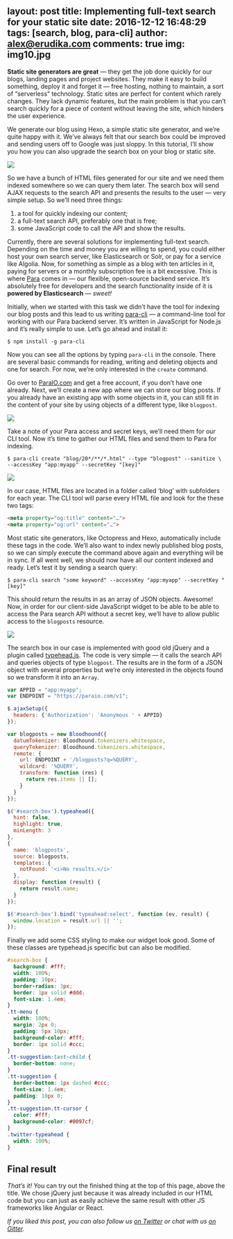 layout: post
title: Implementing full-text search for your static site
date: 2016-12-12 16:48:29
tags: [search, blog, para-cli]
author: alex@erudika.com
comments: true
img: img10.jpg
---

**Static site generators are great** — they get the job done quickly for our blogs, landing pages and project websites.
They make it easy to build something, deploy it and forget it — free hosting, nothing to maintain, a sort of “serverless”
technology. Static sites are perfect for content which rarely changes. They lack dynamic features, but the main problem
is that you can’t search quickly for a piece of content without leaving the site, which hinders the user experience.

We generate our blog using Hexo, a simple static site generator, and we’re quite happy with it. We’ve always felt that
our search box could be improved and sending users off to Google was just sloppy. In this tutorial, I’ll show you how
you can also upgrade the search box on your blog or static site.

<!-- more -->

![](https://erudika.com/assets/img/blogpost_media8.png)

So we have a bunch of HTML files generated for our site and we need them indexed somewhere so we can query them later.
The search box will send AJAX requests to the search API and presents the results to the user — very simple setup.
So we’ll need three things:

1. a tool for quickly indexing our content;
2. a full-text search API, preferably one that is free;
3. some JavaScript code to call the API and show the results.

Currently, there are several solutions for implementing full-text search. Depending on the time and money you are
willing to spend, you could either host your own search server, like Elasticsearch or Solr, or pay for a service like
Algolia. Now, for something as simple as a blog with ten articles in it, paying for servers or a monthly subscription
fee is a bit excessive. This is where [Para](https://paraio.com) comes in — our flexible, open-source backend service.
It’s absolutely free for developers and the search functionality inside of it is **powered by Elasticsearch** — *sweet!*

Initially, when we started with this task we didn’t have the tool for indexing our blog posts and this lead to us
writing [para-cli](https://github.com/Erudika/para-cli) — a command-line tool for working with our Para backend server.
It’s written in JavaScript for Node.js and it’s really simple to use. Let’s go ahead and install it:

```
$ npm install -g para-cli
```

Now you can see all the options by typing `para-cli` in the console. There are several basic commands for reading,
writing and deleting objects and one for search. For now, we’re only interested in the `create` command.

Go over to [ParaIO.com](http://paraio.com) and get a free account, if you don’t have one already. Next, we’ll create
a new app where we can store our blog posts. If you already have an existing app with some objects in it, you can still
fit in the content of your site by using objects of a different type, like `blogpost`.

![](https://erudika.com/assets/img/ftsearch1.png)

Take a note of your Para access and secret keys, we’ll need them for our CLI tool. Now it’s time to gather our HTML
files and send them to Para for indexing.

```
$ para-cli create "blog/20*/**/*.html" --type "blogpost" --sanitize \
--accessKey "app:myapp" --secretKey "[key]"
```
![](https://erudika.com/assets/img/ftsearch2.png)

In our case, HTML files are located in a folder called ‘blog’ with subfolders for each year. The CLI tool will parse
every HTML file and look for the these two tags:

```html
<meta property="og:title" content="…">
<meta property="og:url" content="…">
```
Most static site generators, like Octopress and Hexo, automatically include these tags in the code. We’ll also want
to index newly published blog posts, so we can simply execute the command above again and everything will be in sync.
If all went well, we should now have all our content indexed and ready. Let’s test it by sending a search query:

```
$ para-cli search "some keyword" --accessKey "app:myapp" --secretKey "[key]"
```
This should return the results in as an array of JSON objects. Awesome! Now, in order for our client-side JavaScript
widget to be able to be able to access the Para search API without a secret key, we’ll have to allow public access to
the `blogposts` resource.

![](https://erudika.com/assets/img/ftsearch3.png)

The search box in our case is implemented with good old jQuery and a plugin called
[typehead.js](https://twitter.github.io/typeahead.js/). The code is very simple — it calls the search API and queries
objects of type `blogpost`. The results are in the form of a JSON object with several properties but we’re only
interested in the objects found so we transform it into an `Array`.

```js
var APPID = "app:myapp";
var ENDPOINT = "https://paraio.com/v1";

$.ajaxSetup({
  headers: {'Authorization': 'Anonymous ' + APPID}
});

var blogposts = new Bloodhound({
  datumTokenizer: Bloodhound.tokenizers.whitespace,
  queryTokenizer: Bloodhound.tokenizers.whitespace,
  remote: {
    url: ENDPOINT + '/blogposts?q=%QUERY',
    wildcard: '%QUERY',
    transform: function (res) {
      return res.items || [];
    }
  }
});

$('#search-box').typeahead({
  hint: false,
  highlight: true,
  minLength: 3
},
{
  name: 'blogposts',
  source: blogposts,
  templates: {
    notFound: '<i>No results.</i>'
  },
  display: function (result) {
    return result.name;
  }
});

$('#search-box').bind('typeahead:select', function (ev, result) {
  window.location = result.url || '';
});
```

Finally we add some CSS styling to make our widget look good. Some of these classes are typehead.js specific but can
also be modified.

```css
#search-box {
  background: #fff;
  width: 100%;
  padding: 10px;
  border-radius: 3px;
  border: 1px solid #ddd;
  font-size: 1.4em;
}
.tt-menu {
  width: 100%;
  margin: 2px 0;
  padding: 5px 10px;
  background-color: #fff;
  border: 1px solid #ccc;
}
.tt-suggestion:last-child {
  border-bottom: none;
}
.tt-suggestion {
  border-bottom: 1px dashed #ccc;
  font-size: 1.4em;
  padding: 10px 0;
}
.tt-suggestion.tt-cursor {
  color: #fff;
  background-color: #0097cf;
}
.twitter-typeahead {
  width: 100%;
}
```

## Final result

*That’s it!* You can try out the finished thing at the top of this page, above the title.
We chose jQuery just because it was already included in our HTML code but you can just as easily achieve the same
result with other JS frameworks like Angular or React.

*If you liked this post, you can also follow us [on Twitter](https://twitter.com/erudika) or chat with us
[on Gitter](https://gitter.im/Erudika/para).*
